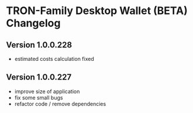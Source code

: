 # TRON-Family Desktop Wallet (BETA) Changelog

## Version 1.0.0.228

- estimated costs calculation fixed

## Version 1.0.0.227

- improve size of application
- fix some small bugs
- refactor code / remove dependencies
